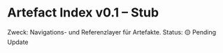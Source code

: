 
# Artefact Index v0.1 – Stub

Zweck: Navigations- und Referenzlayer für Artefakte.
Status: 🟡 Pending Update
